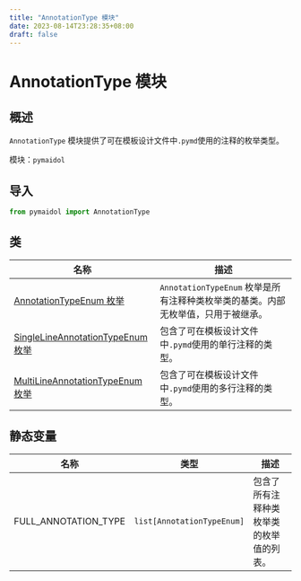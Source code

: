 ```yaml
---
title: "AnnotationType 模块"
date: 2023-08-14T23:28:35+08:00
draft: false
---
```


# AnnotationType 模块

## 概述

`AnnotationType` 模块提供了可在模板设计文件中`.pymd`使用的注释的枚举类型。

模块：`pymaidol`

## 导入

```python
from pymaidol import AnnotationType
```

## 类

名称 | 描述
--- | ---
[AnnotationTypeEnum 枚举](AnnotationTypeEnum枚举.md) | `AnnotationTypeEnum` 枚举是所有注释种类枚举类的基类。内部无枚举值，只用于被继承。
[SingleLineAnnotationTypeEnum 枚举](SingleLineAnnotationTypeEnum枚举.md) | 包含了可在模板设计文件中`.pymd`使用的单行注释的类型。
[MultiLineAnnotationTypeEnum 枚举](MultiLineAnnotationTypeEnum枚举.md) | 包含了可在模板设计文件中`.pymd`使用的多行注释的类型。

## 静态变量

名称 | 类型 | 描述
--- | --- | ---
FULL_ANNOTATION_TYPE | `list[AnnotationTypeEnum]` | 包含了所有注释种类枚举类的枚举值的列表。
